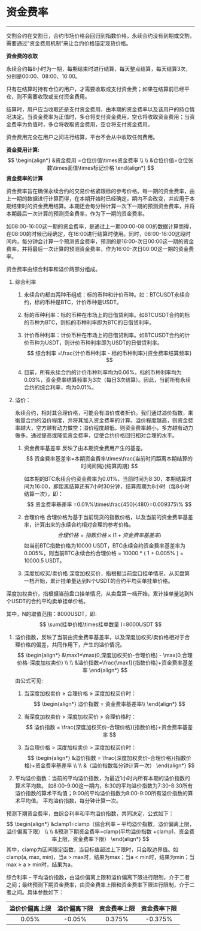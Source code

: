 # **资金费率**

------

交割合约在交割日，合约市场价格会回归到指数价格，永续合约没有到期或交割，需要通过“资金费用机制”来让合约价格锚定现货价格。

**资金费的收取**

永续合约每8小时为一期，每期结束时进行结算，每天整点结算，每天结算3次，分别是00:00、08:00、16:00。

只有在结算时持有仓位的用户，才需要收取或支付资金费；如果在结算前已经平仓，则不需要收取或支付资金费用。

结算时，用户应当收取还是支付资金费用，由本期的资金费率以及该用户的持仓情况决定。当资金费率为正值时，多仓将支付资金费用，空仓将收取资金费用；当资金费率为负值时，多仓将收取资金费用，空仓将支付资金费用。

资金费用完全在用户之间进行结算，平台不会从中收取任何费用。

**资金费用计算:**
$$
\begin{align*}
&资金费用 =仓位价值\times资金费率
\\
\\
&仓位价值=仓位张数\times面值\times标记价格
\end{align*}
$$
**资金费率的计算**

资金费率旨在确保永续合约的交易价格紧跟标的参考价格。每一期的资金费率，由上一期的数据进行计算而得，在本期开始时已经确定，期内不会改变，并应用于本期结束时的资金费用结算。本期还会每分钟计算一次下一期的预测资金费率，并将本期最后一次计算的预测资金费率，作为下一期的资金费率。

如08:00-16:00这一期的资金费率，是通过上一期00:00-08:00的数据计算而得，在08:00的时候已经确定，在16:00进行结算时使用。同时，08:00-16:00这段时间内，每分钟会计算一个预测资金费率，预测的是16:00-次日00:00这一期的资金费率，并将最后一次计算的预测资金费率，作为16:00-次日00:00这一期的资金费率。

资金费率由综合利率和溢价两部分组成。

1. 综合利率

   1. 永续合约都由两种币组成：标的币种和计价币种。如：BTCUSDT永续合约，标的币种是BTC，计价币种是USDT。

   2. 标的币种利率：标的币种在市场上的日借贷利率。如BTCUSDT合约的标的币种为BTC，则标的币种利率即为BTC的日借贷利率。

   3. 计价币种利率：计价币种在市场上的日借贷利率。如BTCUSDT合约的计价币种为USDT，则计价币种利率即为USDT的日借贷利率。
      $$
      综合利率 =\frac{计价币种利率 - 标的币种利率}{资金费率结算频率}
      $$
      

   4. 目前，所有永续合约的计价币种利率均为0.06%，标的币种利率均为0.03%，资金费率结算频率为3次（每日3次结算）。因此，当前所有永续合约的综合利率，均为0.01%。

2. 溢价：

   永续合约，相对其合理价格，可能会有溢价或者折价。我们通过溢价指数，来衡量合约的溢价程度，并将其加入资金费率的计算。溢价程度越高，则资金费率越大，空方越有动力做空；溢价程度越低，则资金费率越小，多方越有动力做多。通过提高或降低资金费率，促使合约价格回归相对合理的水平。

   1. 资金费率基差率  反映了由本期资金费用产生的基差。  
      $$
      资金费率基差率=本期资金费率\times\frac{当前时间距离本期结算的时间间隔}{结算周期}
      $$
      

      如本期的BTC永续合约资金费率为0.01%，当前时间为8:30，本期结算时间为16:00，即距离结算还有7小时30分钟，结算周期为8小时（每8小时结算一次），即：
      $$
      资金费率基差率 =0.01\%\times\frac{450}{480}=0.009375\%
      $$
      

   2. 合理价格 合理价格为基于当前现货的指数价格，以及当前的资金费率基差率，计算出来的永续合约相对合理的参考价格。 
      $$
      合理价格=指数价格\times(1+资金费率基差率)
      $$
       如当前BTC指数价格为10000 USDT，BTC永续合约资金费率基差率为0.005%，则当前BTC永续合约合理价格 = 10000 * ( 1 + 0.005% ) = 10000.5 USDT。

   3. 深度加权买/卖价格 深度加权买价，指根据当前盘口挂单情况，从买盘第一档开始，累计挂单量达到N个USDT的合约平均买单挂单价格。


深度加权卖价，指根据当前盘口挂单情况，从卖盘第一档开始，累计挂单量达到N个USDT的合约平均卖单挂单价格。

其中，N的取值范围：8000USDT，即:
$$
\sum(挂单价格\times挂单数量 )=8000USDT
$$

1. 溢价指数，反映了当前由资金费率基差率，以及深度加权买/卖价格相对于合理价格的偏差，共同作用下，产生的溢价情况。 
   $$
   \begin{align*}
   &\max1=\max(0,深度加权买价-合理价格) - \max(0,合理价格-深度加权卖价)
   \\
   \\
   &溢价指数=\frac{\max1}{指数价格}+资金费率基差率
   \end{align*}
   $$
    由公式可见: 

    1. 当深度加权卖价 ≥ 合理价格 ≥ 深度加权买价时：
       $$
       \begin{align*}
       溢价指数 = 资金费率基差率\\
       \end{align*}
       $$

    2. 当深度加权卖价 > 深度加权买价 > 合理价格时：
       $$
       溢价指数 = \frac{深度加权买价-合理价格}{指数价格}+资金费率基差率
       $$

    3.  当合理价格 > 深度加权卖价 > 深度加权买价时：
       $$
       \begin{align*}
       &溢价指数 = \frac{深度加权卖价-合理价格}{指数价格}+资金费率基差率
       \\
       \\
       &（溢价指数每分钟计算一次）
       \end{align*}
       $$

2. 平均溢价指数：当前的平均溢价指数，为最近1小时内所有本期的溢价指数的算术平均数。 如8:00-9:00这一期内，8:30的平均溢价指数为7:30-8:30所有溢价指数的算术平均值；9:00的平均溢价指数为8:00-9:00所有溢价指数的算术平均值。 平均溢价指数，每分钟计算一次。

预测下期资金费率，由综合利率和平均溢价指数，共同决定，公式如下：
$$
\begin{align*}
&clamp1=clamp（综合利率 – 平均溢价指数，溢价偏离上限，溢价偏离下限）
\\
\\
&预测下期资金费率=clamp(平均溢价指数 +clamp1，资金费率上限，资金费率下限）
\end{align*}
$$
其中，clamp为区间限定函数，当目标值超过上下限时，只会取边界值。如clamp(a, max, min)，当a > max时，结果为max；当a < min时，结果为min；当max ≥ a ≥ min时，结果为a。

综合利率 – 平均溢价指数，由溢价偏离上限和溢价偏离下限进行限制，介于二者之间；最终预测下期资金费率，由资金费率上限和资金费率下限进行限制，介于二者之间。具体参数如下：

| 溢价价偏离上限 | 溢价偏离下限 | 资金费率上限 | 资金费率下限 |
| :------------: | :----------: | :----------: | :----------: |
|     0.05%      |    -0.05%    |    0.375%    |   -0.375%    |







